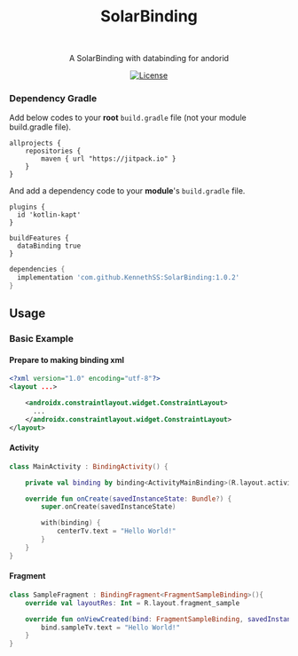 <h1 align="center">SolarBinding</h1></br>

<p align="center">
A SolarBinding with databinding for andorid
</p>

<p align="center">
  <a href="https://opensource.org/licenses/Apache-2.0"><img alt="License" src="https://img.shields.io/badge/License-Apache%202.0-blue.svg"/></a>
</p>

### Dependency Gradle 
Add below codes to your **root** `build.gradle` file (not your module build.gradle file).
```gradle(project)
allprojects {
    repositories {
        maven { url "https://jitpack.io" }
    }
}
```

And add a dependency code to your **module**'s `build.gradle` file.
```gradle(app)
plugins {
  id 'kotlin-kapt'
}

buildFeatures {
  dataBinding true
}
```

```gradle
dependencies {
  implementation 'com.github.KennethSS:SolarBinding:1.0.2'
}
```


## Usage
### Basic Example

#### Prepare to making binding xml
```xml
<?xml version="1.0" encoding="utf-8"?>
<layout ...>

    <androidx.constraintlayout.widget.ConstraintLayout>
      ...  
    </androidx.constraintlayout.widget.ConstraintLayout>
</layout>
```

#### Activity
```kotlin
class MainActivity : BindingActivity() {

    private val binding by binding<ActivityMainBinding>(R.layout.activity_main)

    override fun onCreate(savedInstanceState: Bundle?) {
        super.onCreate(savedInstanceState)

        with(binding) {
            centerTv.text = "Hello World!"
        }
    }
}
```

#### Fragment
```kotlin
class SampleFragment : BindingFragment<FragmentSampleBinding>(){
    override val layoutRes: Int = R.layout.fragment_sample

    override fun onViewCreated(bind: FragmentSampleBinding, savedInstanceState: Bundle?) {
        bind.sampleTv.text = "Hello World!"
    }
}
```
